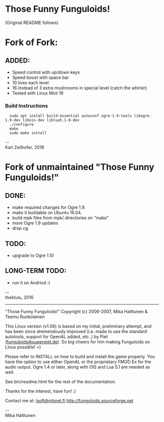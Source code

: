 # Those Funny Funguloids!

(Original README follows)

# Fork of Fork:
## ADDED:
* Speed control with up/down keys
* Speed boost with space bar
* 10 lives each level
* 16 instead of 3 extra mushrooms in special level (catch the whirler)
* Tested with Linux Mint 19

### Build Instructions

```
  sudo apt install build-essential autoconf ogre-1.9-tools libogre-1.9-dev libois-dev liblua5.1-0-dev 
  ./configure
  make
  sudo make install
```

--  
Karl Zeilhofer, 2018


# Fork of unmaintained "Those Funny Funguloids!"

## DONE:
 * make required changes for Ogre 1.9.
 * make it buildable on Ubuntu 16.04.
 * build mpk files from mpk/ directories on "make"
 * more Ogre 1.9 updates
 * drop cg

## TODO:
 * upgrade to Ogre 1.10

## LONG-TERM TODO:
  * run it on Andriod :)

--  
thektulu, 2016

***

"Those Funny Funguloids!"
Copyright (c) 2006-2007, Mika Halttunen & Teemu Ruokolainen

This Linux version (v1.06) is based on my initial, preliminary attempt, and has
been since dremendously improved (i.e. made to use the standard autotools,
support for OpenAL added, etc..) by Piet (<funguloids@superpiet.de>). So big
cheers for him making Funguloids on Linux possible! =)

Please refer to INSTALL on how to build and install the game properly. You have
the option to use either OpenAL or the proprietary FMOD Ex for the audio output.
Ogre 1.4 or later, along with OIS and Lua 5.1 are needed as well.

See bin/readme.html for the rest of the documentation.


Thanks for the interest, have fun! :)


Contact me at: lsoft@mbnet.fi
http://funguloids.sourceforge.net

--  
Mika Halttunen
